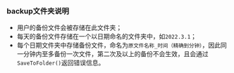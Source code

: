 ### backup文件夹说明

- 用户的备份文件会被存储在此文件夹；
- 每天的备份文件存储在一个以日期命名的文件夹中，如`2022.3.1`；
- 每个日期文件夹中存储备份文件，命名为`原文件名称_时间（精确到分钟）`，因此同一分钟内至多备份一次文件，第二次及以上的备份不会生效，且会通过`SaveToFolder()`返回错误信息。

